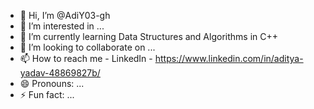 - 👋 Hi, I’m @AdiY03-gh
- 👀 I’m interested in ...
- 🌱 I’m currently learning Data Structures and Algorithms in C++
- 💞️ I’m looking to collaborate on ...
- 📫 How to reach me - LinkedIn - https://www.linkedin.com/in/aditya-yadav-48869827b/
- 😄 Pronouns: ...
- ⚡ Fun fact: ...

<!---
AdiY03-gh/AdiY03-gh is a ✨ special ✨ repository because its `README.md` (this file) appears on your GitHub profile.
You can click the Preview link to take a look at your changes.
--->
